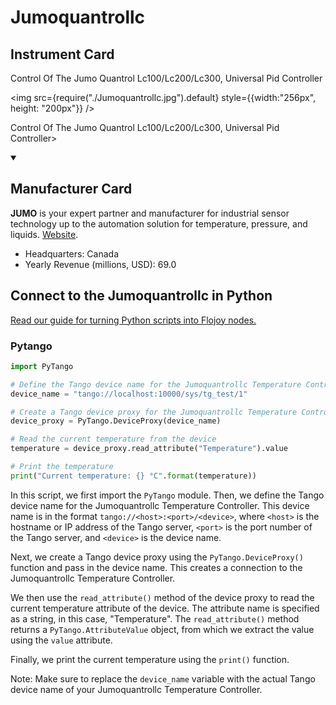
# Jumoquantrollc

## Instrument Card

<div className="flex">

<div>

Control Of The Jumo Quantrol Lc100/Lc200/Lc300, Universal Pid Controller

</div>

<img src={require("./Jumoquantrollc.jpg").default} style={{width:"256px", height: "200px"}} />

</div>

Control Of The Jumo Quantrol Lc100/Lc200/Lc300, Universal Pid Controller>

<details open>
<summary><h2>Manufacturer Card</h2></summary>

**JUMO** is your expert partner and manufacturer for industrial sensor technology up to the automation solution for temperature, pressure, and liquids. <a href="https://jumo.ca/">Website</a>.

<ul>
  <li>Headquarters: Canada</li>
  <li>Yearly Revenue (millions, USD): 69.0</li>
</ul>
</details>

## Connect to the Jumoquantrollc in Python

[Read our guide for turning Python scripts into Flojoy nodes.](https://docs.flojoy.ai/custom-nodes/creating-custom-node/)


### Pytango


```python
import PyTango

# Define the Tango device name for the Jumoquantrollc Temperature Controller
device_name = "tango://localhost:10000/sys/tg_test/1"

# Create a Tango device proxy for the Jumoquantrollc Temperature Controller
device_proxy = PyTango.DeviceProxy(device_name)

# Read the current temperature from the device
temperature = device_proxy.read_attribute("Temperature").value

# Print the temperature
print("Current temperature: {} °C".format(temperature))
```

In this script, we first import the `PyTango` module. Then, we define the Tango device name for the Jumoquantrollc Temperature Controller. This device name is in the format `tango://<host>:<port>/<device>`, where `<host>` is the hostname or IP address of the Tango server, `<port>` is the port number of the Tango server, and `<device>` is the device name.

Next, we create a Tango device proxy using the `PyTango.DeviceProxy()` function and pass in the device name. This creates a connection to the Jumoquantrollc Temperature Controller.

We then use the `read_attribute()` method of the device proxy to read the current temperature attribute of the device. The attribute name is specified as a string, in this case, "Temperature". The `read_attribute()` method returns a `PyTango.AttributeValue` object, from which we extract the value using the `value` attribute.

Finally, we print the current temperature using the `print()` function.

Note: Make sure to replace the `device_name` variable with the actual Tango device name of your Jumoquantrollc Temperature Controller.

